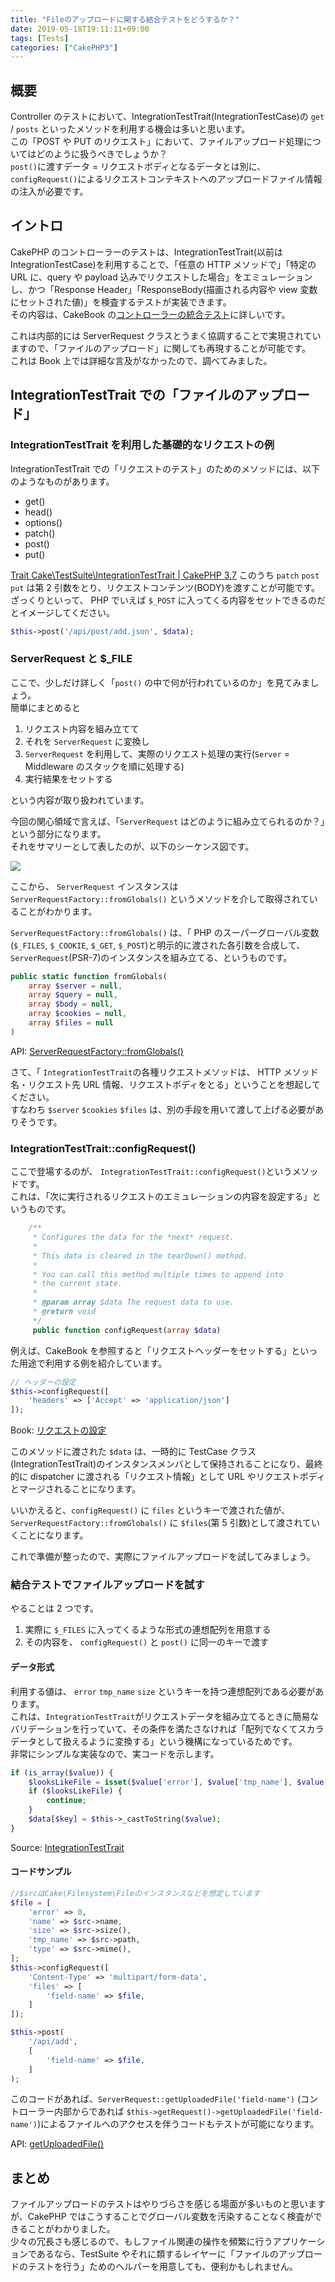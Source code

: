 ```yaml
---
title: "Fileのアップロードに関する結合テストをどうするか？"
date: 2019-05-18T19:11:11+09:00
tags: [Tests]
categories: ["CakePHP3"]
---
```


## 概要

Controller のテストにおいて、IntegrationTestTrait(IntegrationTestCase)の `get` / `posts` といったメソッドを利用する機会は多いと思います。  
この「POST や PUT のリクエスト」において、ファイルアップロード処理についてはどのように扱うべきでしょうか？  
`post()`に渡すデータ = リクエストボディとなるデータとは別に、`configRequest()`によるリクエストコンテキストへのアップロードファイル情報の注入が必要です。

<!--more-->

## イントロ

CakePHP のコントローラーのテストは、IntegrationTestTrait(以前は IntegrationTestCase)を利用することで、「任意の HTTP メソッドで」「特定の URL に、query や payload 込みでリクエストした場合」をエミュレーションし、かつ「Response Header」「ResponseBody(描画される内容や view 変数にセットされた値)」を検査するテストが実装できます。  
その内容は、CakeBook の[コントローラーの統合テスト](https://book.cakephp.org/3.0/ja/development/testing.html#integration-testing)に詳しいです。

これは内部的には ServerRequest クラスとうまく協調することで実現されていますので、「ファイルのアップロード」に関しても再現することが可能です。  
これは Book 上では詳細な言及がなかったので、調べてみました。

## IntegrationTestTrait での「ファイルのアップロード」

### IntegrationTestTrait を利用した基礎的なリクエストの例

IntegrationTestTrait での「リクエストのテスト」のためのメソッドには、以下のようなものがあります。

- get()
- head()
- options()
- patch()
- post()
- put()

[Trait Cake\\TestSuite\\IntegrationTestTrait \| CakePHP 3\.7](https://api.cakephp.org/3.7/class-Cake.TestSuite.IntegrationTestTrait.html#_patch)
このうち `patch` `post` `put` は第 2 引数をとり、リクエストコンテンツ(BODY)を渡すことが可能です。  
ざっくりといって、 PHP でいえば `$_POST` に入ってくる内容をセットできるのだとイメージしてください。

```php
$this->post('/api/post/add.json', $data);
```

### ServerRequest と \$\_FILE

ここで、少しだけ詳しく「`post()` の中で何が行われているのか」を見てみましょう。  
簡単にまとめると

1. リクエスト内容を組み立てて
2. それを `ServerRequest` に変換し
3. `ServerRequest` を利用して、実際のリクエスト処理の実行(`Server` = Middleware のスタックを順に処理する)
4. 実行結果をセットする

という内容が取り扱われています。

今回の関心領域で言えば、「`ServerRequest` はどのように組み立てられるのか？」という部分になります。  
それをサマリーとして表したのが、以下のシーケンス図です。

![](/images/posts/2019-06-07-13-50-16.png)

ここから、 `ServerRequest` インスタンスは`ServerRequestFactory::fromGlobals()` というメソッドを介して取得されていることがわかります。

`ServerRequestFactory::fromGlobals()` は、「 PHP のスーパーグローバル変数(`$_FILES`, `$_COOKIE`, `$_GET`, `$_POST`)と明示的に渡された各引数を合成して、 `ServerRequest`(PSR-7)のインスタンスを組み立てる、というものです。

```php
public static function fromGlobals(
    array $server = null,
    array $query = null,
    array $body = null,
    array $cookies = null,
    array $files = null
)
```

API: [ServerRequestFactory::fromGlobals\(\)](https://api.cakephp.org/3.7/source-class-Cake.Http.ServerRequestFactory.html#30-60)

さて、「 `IntegrationTestTrait`の各種リクエストメソッドは、 HTTP メソッド名・リクエスト先 URL 情報、リクエストボディをとる」ということを想起してください。  
すなわち `$server` `$cookies` `$files` は、別の手段を用いて渡して上げる必要がありそうです。

### IntegrationTestTrait::configRequest()

ここで登場するのが、 `IntegrationTestTrait::configRequest()`というメソッドです。  
これは、「次に実行されるリクエストのエミュレーションの内容を設定する」というものです。

```php
    /**
     * Configures the data for the *next* request.
     *
     * This data is cleared in the tearDown() method.
     *
     * You can call this method multiple times to append into
     * the current state.
     *
     * @param array $data The request data to use.
     * @return void
     */
     public function configRequest(array $data)
```

例えば、CakeBook を参照すると「リクエストヘッダーをセットする」といった用途で利用する例を紹介しています。

```php
// ヘッダーの設定
$this->configRequest([
    'headers' => ['Accept' => 'application/json']
]);
```

Book: [リクエストの設定](https://book.cakephp.org/3.0/ja/development/testing.html#id22)

このメソッドに渡された `$data` は、一時的に TestCase クラス(IntegrationTestTrait)のインスタンスメンバとして保持されることになり、最終的に dispatcher に渡される「リクエスト情報」として URL やリクエストボディとマージされることになります。

いいかえると、`configRequest()` に `files` というキーで渡された値が、 `ServerRequestFactory::fromGlobals()` に `$files`(第 5 引数)として渡されていくことになります。

これで準備が整ったので、実際にファイルアップロードを試してみましょう。

### 結合テストでファイルアップロードを試す

やることは 2 つです。

1. 実際に `$_FILES` に入ってくるような形式の連想配列を用意する
2. その内容を、 `configRequest()` と `post()` に同一のキーで渡す

#### データ形式

利用する値は、 `error` `tmp_name` `size` というキーを持つ連想配列である必要があります。  
これは、`IntegrationTestTrait`がリクエストデータを組み立てるときに簡易なバリデーションを行っていて、その条件を満たさなければ「配列でなくてスカラデータとして扱えるように変換する」という機構になっているためです。  
非常にシンプルな実装なので、実コードを示します。

```php
if (is_array($value)) {
    $looksLikeFile = isset($value['error'], $value['tmp_name'], $value['size']);
    if ($looksLikeFile) {
        continue;
    }
    $data[$key] = $this->_castToString($value);
}
```

Source: [IntegrationTestTrait](https://github.com/cakephp/cakephp/blob/cedcb681b3e383dfa272956b002a0448aa4443c6/src/TestSuite/IntegrationTestTrait.php#L701-L720)

#### コードサンプル

```php
//$srcはCake\Filesystem\Fileのインスタンスなどを想定しています
$file = [
    'error' => 0,
    'name' => $src->name,
    'size' => $src->size(),
    'tmp_name' => $src->path,
    'type' => $src->mime(),
];
$this->configRequest([
    'Content-Type' => 'multipart/form-data',
    'files' => [
        'field-name' => $file,
    ]
]);

$this->post(
    '/api/add',
    [
        'field-name' => $file,
    ]
);
```

このコードがあれば、`ServerRequest::getUploadedFile('field-name')` (コントローラー内部からであれば `$this->getRequest()->getUploadedFile('field-name')`)によるファイルへのアクセスを伴うコードもテストが可能になります。

API: [getUploadedFile\(\)](https://api.cakephp.org/3.7/source-class-Cake.Http.ServerRequest.html#2215-2229)

## まとめ

ファイルアップロードのテストはやりづらさを感じる場面が多いものと思いますが、CakePHP ではこうすることでグローバル変数を汚染することなく検査ができることがわかりました。  
少々の冗長さも感じるので、もしファイル関連の操作を頻繁に行うアプリケーションであるなら、TestSuite やそれに類するレイヤーに「ファイルのアップロードのテストを行う」ためのヘルパーを用意しても、便利かもしれません。
